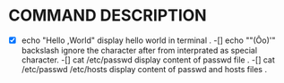 # COMMAND DESCRIPTION

-[x] echo "Hello ,World"
display hello world in terminal .
-[] echo "\"(Ôo)'"
backslash ignore the character after from interprated as special character.
-[] cat /etc/passwd
display content of passwd file .
-[] cat /etc/passwd /etc/hosts
display content of passwd and hosts files .

